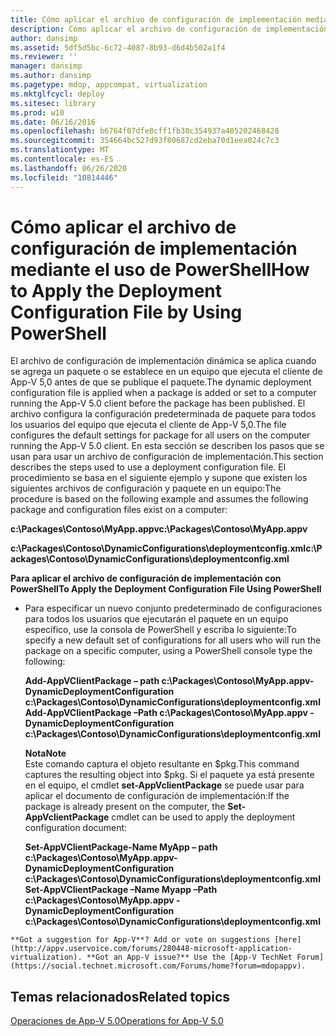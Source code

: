 ```yaml
---
title: Cómo aplicar el archivo de configuración de implementación mediante el uso de PowerShell
description: Cómo aplicar el archivo de configuración de implementación mediante el uso de PowerShell
author: dansimp
ms.assetid: 5df5d5bc-6c72-4087-8b93-d6d4b502a1f4
ms.reviewer: ''
manager: dansimp
ms.author: dansimp
ms.pagetype: mdop, appcompat, virtualization
ms.mktglfcycl: deploy
ms.sitesec: library
ms.prod: w10
ms.date: 06/16/2016
ms.openlocfilehash: b6764f07dfe8cff1fb30c354937a405202468428
ms.sourcegitcommit: 354664bc527d93f80687cd2eba70d1eea024c7c3
ms.translationtype: MT
ms.contentlocale: es-ES
ms.lasthandoff: 06/26/2020
ms.locfileid: "10814446"
---
```

# <span data-ttu-id="16a48-103">Cómo aplicar el archivo de configuración de implementación mediante el uso de PowerShell</span><span class="sxs-lookup"><span data-stu-id="16a48-103">How to Apply the Deployment Configuration File by Using PowerShell</span></span>


<span data-ttu-id="16a48-104">El archivo de configuración de implementación dinámica se aplica cuando se agrega un paquete o se establece en un equipo que ejecuta el cliente de App-V 5,0 antes de que se publique el paquete.</span><span class="sxs-lookup"><span data-stu-id="16a48-104">The dynamic deployment configuration file is applied when a package is added or set to a computer running the App-V 5.0 client before the package has been published.</span></span> <span data-ttu-id="16a48-105">El archivo configura la configuración predeterminada de paquete para todos los usuarios del equipo que ejecuta el cliente de App-V 5,0.</span><span class="sxs-lookup"><span data-stu-id="16a48-105">The file configures the default settings for package for all users on the computer running the App-V 5.0 client.</span></span> <span data-ttu-id="16a48-106">En esta sección se describen los pasos que se usan para usar un archivo de configuración de implementación.</span><span class="sxs-lookup"><span data-stu-id="16a48-106">This section describes the steps used to use a deployment configuration file.</span></span> <span data-ttu-id="16a48-107">El procedimiento se basa en el siguiente ejemplo y supone que existen los siguientes archivos de configuración y paquete en un equipo:</span><span class="sxs-lookup"><span data-stu-id="16a48-107">The procedure is based on the following example and assumes the following package and configuration files exist on a computer:</span></span>

**<span data-ttu-id="16a48-108">c:\\Packages\\Contoso\\MyApp.appv</span><span class="sxs-lookup"><span data-stu-id="16a48-108">c:\\Packages\\Contoso\\MyApp.appv</span></span>**

**<span data-ttu-id="16a48-109">c:\\Packages\\Contoso\\DynamicConfigurations\\deploymentconfig.xml</span><span class="sxs-lookup"><span data-stu-id="16a48-109">c:\\Packages\\Contoso\\DynamicConfigurations\\deploymentconfig.xml</span></span>**

**<span data-ttu-id="16a48-110">Para aplicar el archivo de configuración de implementación con PowerShell</span><span class="sxs-lookup"><span data-stu-id="16a48-110">To Apply the Deployment Configuration File Using PowerShell</span></span>**

-   <span data-ttu-id="16a48-111">Para especificar un nuevo conjunto predeterminado de configuraciones para todos los usuarios que ejecutarán el paquete en un equipo específico, use la consola de PowerShell y escriba lo siguiente:</span><span class="sxs-lookup"><span data-stu-id="16a48-111">To specify a new default set of configurations for all users who will run the package on a specific computer, using a PowerShell console type the following:</span></span>

    **<span data-ttu-id="16a48-112">Add-AppVClientPackage – path c:\\Packages\\Contoso\\MyApp.appv-DynamicDeploymentConfiguration c:\\Packages\\Contoso\\DynamicConfigurations\\deploymentconfig.xml</span><span class="sxs-lookup"><span data-stu-id="16a48-112">Add-AppVClientPackage –Path c:\\Packages\\Contoso\\MyApp.appv -DynamicDeploymentConfiguration c:\\Packages\\Contoso\\DynamicConfigurations\\deploymentconfig.xml</span></span>**

    **<span data-ttu-id="16a48-113">Nota</span><span class="sxs-lookup"><span data-stu-id="16a48-113">Note</span></span>**  
    <span data-ttu-id="16a48-114">Este comando captura el objeto resultante en $pkg.</span><span class="sxs-lookup"><span data-stu-id="16a48-114">This command captures the resulting object into $pkg.</span></span> <span data-ttu-id="16a48-115">Si el paquete ya está presente en el equipo, el cmdlet **set-AppVclientPackage** se puede usar para aplicar el documento de configuración de implementación:</span><span class="sxs-lookup"><span data-stu-id="16a48-115">If the package is already present on the computer, the **Set-AppVclientPackage** cmdlet can be used to apply the deployment configuration document:</span></span>

    **<span data-ttu-id="16a48-116">Set-AppVClientPackage-Name MyApp – path c:\\Packages\\Contoso\\MyApp.appv-DynamicDeploymentConfiguration c:\\Packages\\Contoso\\DynamicConfigurations\\deploymentconfig.xml</span><span class="sxs-lookup"><span data-stu-id="16a48-116">Set-AppVClientPackage –Name Myapp –Path c:\\Packages\\Contoso\\MyApp.appv -DynamicDeploymentConfiguration c:\\Packages\\Contoso\\DynamicConfigurations\\deploymentconfig.xml</span></span>**



~~~
**Got a suggestion for App-V**? Add or vote on suggestions [here](http://appv.uservoice.com/forums/280448-microsoft-application-virtualization). **Got an App-V issue?** Use the [App-V TechNet Forum](https://social.technet.microsoft.com/Forums/home?forum=mdopappv).
~~~

## <span data-ttu-id="16a48-117">Temas relacionados</span><span class="sxs-lookup"><span data-stu-id="16a48-117">Related topics</span></span>


[<span data-ttu-id="16a48-118">Operaciones de App-V 5.0</span><span class="sxs-lookup"><span data-stu-id="16a48-118">Operations for App-V 5.0</span></span>](operations-for-app-v-50.md)









